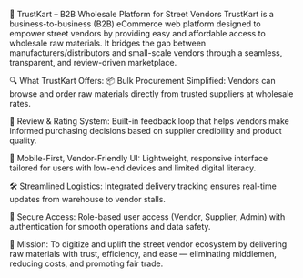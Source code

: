 🛒 TrustKart – B2B Wholesale Platform for Street Vendors
TrustKart is a business-to-business (B2B) eCommerce web platform designed to empower street vendors by providing easy and affordable access to wholesale raw materials. It bridges the gap between manufacturers/distributors and small-scale vendors through a seamless, transparent, and review-driven marketplace.

🔍 What TrustKart Offers:
📦 Bulk Procurement Simplified: Vendors can browse and order raw materials directly from trusted suppliers at wholesale rates.

💬 Review & Rating System: Built-in feedback loop that helps vendors make informed purchasing decisions based on supplier credibility and product quality.

📱 Mobile-First, Vendor-Friendly UI: Lightweight, responsive interface tailored for users with low-end devices and limited digital literacy.

🛠️ Streamlined Logistics: Integrated delivery tracking ensures real-time updates from warehouse to vendor stalls.

🔐 Secure Access: Role-based user access (Vendor, Supplier, Admin) with authentication for smooth operations and data safety.

🎯 Mission:
To digitize and uplift the street vendor ecosystem by delivering raw materials with trust, efficiency, and ease — eliminating middlemen, reducing costs, and promoting fair trade.
